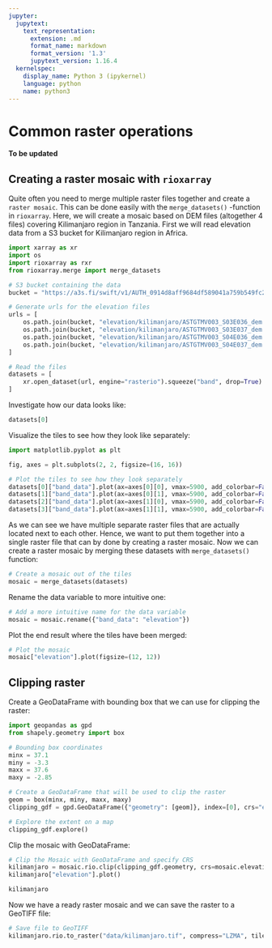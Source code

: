 ```yaml
---
jupyter:
  jupytext:
    text_representation:
      extension: .md
      format_name: markdown
      format_version: '1.3'
      jupytext_version: 1.16.4
  kernelspec:
    display_name: Python 3 (ipykernel)
    language: python
    name: python3
---
```


# Common raster operations


**To be updated**

## Creating a raster mosaic with `rioxarray`

Quite often you need to merge multiple raster files together and create a `raster mosaic`. This can be done easily with the `merge_datasets()` -function in `rioxarray`.
Here, we will create a mosaic based on DEM files (altogether 4 files) covering Kilimanjaro region in Tanzania. First we will read elevation data from a S3 bucket for Kilimanjaro region in Africa.

```python
import xarray as xr
import os
import rioxarray as rxr
from rioxarray.merge import merge_datasets

# S3 bucket containing the data
bucket = "https://a3s.fi/swift/v1/AUTH_0914d8aff9684df589041a759b549fc2/PythonGIS"

# Generate urls for the elevation files
urls = [
    os.path.join(bucket, "elevation/kilimanjaro/ASTGTMV003_S03E036_dem.tif"),
    os.path.join(bucket, "elevation/kilimanjaro/ASTGTMV003_S03E037_dem.tif"),
    os.path.join(bucket, "elevation/kilimanjaro/ASTGTMV003_S04E036_dem.tif"),
    os.path.join(bucket, "elevation/kilimanjaro/ASTGTMV003_S04E037_dem.tif"),
]

# Read the files
datasets = [
    xr.open_dataset(url, engine="rasterio").squeeze("band", drop=True) for url in urls
]
```

Investigate how our data looks like:

```python
datasets[0]
```

Visualize the tiles to see how they look like separately:

```python
import matplotlib.pyplot as plt

fig, axes = plt.subplots(2, 2, figsize=(16, 16))

# Plot the tiles to see how they look separately
datasets[0]["band_data"].plot(ax=axes[0][0], vmax=5900, add_colorbar=False)
datasets[1]["band_data"].plot(ax=axes[0][1], vmax=5900, add_colorbar=False)
datasets[2]["band_data"].plot(ax=axes[1][0], vmax=5900, add_colorbar=False)
datasets[3]["band_data"].plot(ax=axes[1][1], vmax=5900, add_colorbar=False)
```
As we can see we have multiple separate raster files that are actually located next to each other. Hence, we want to put them together into a single raster file that can by done by creating a raster mosaic.
Now we can create a raster mosaic by merging these datasets with `merge_datasets()` function:

```python
# Create a mosaic out of the tiles
mosaic = merge_datasets(datasets)
```

Rename the data variable to more intuitive one:

```python
# Add a more intuitive name for the data variable
mosaic = mosaic.rename({"band_data": "elevation"})
```

Plot the end result where the tiles have been merged:

```python
# Plot the mosaic
mosaic["elevation"].plot(figsize=(12, 12))
```

## Clipping raster


Create a GeoDataFrame with bounding box that we can use for clipping the raster:

```python
import geopandas as gpd
from shapely.geometry import box

# Bounding box coordinates
minx = 37.1
miny = -3.3
maxx = 37.6
maxy = -2.85

# Create a GeoDataFrame that will be used to clip the raster
geom = box(minx, miny, maxx, maxy)
clipping_gdf = gpd.GeoDataFrame({"geometry": [geom]}, index=[0], crs="epsg:4326")

# Explore the extent on a map
clipping_gdf.explore()
```

Clip the mosaic with GeoDataFrame:

```python
# Clip the Mosaic with GeoDataFrame and specify CRS
kilimanjaro = mosaic.rio.clip(clipping_gdf.geometry, crs=mosaic.elevation.rio.crs)
kilimanjaro["elevation"].plot()
```

```python
kilimanjaro
```

Now we have a ready raster mosaic and we can save the raster to a GeoTIFF file:

```python
# Save file to GeoTIFF
kilimanjaro.rio.to_raster("data/kilimanjaro.tif", compress="LZMA", tiled=True)
```
